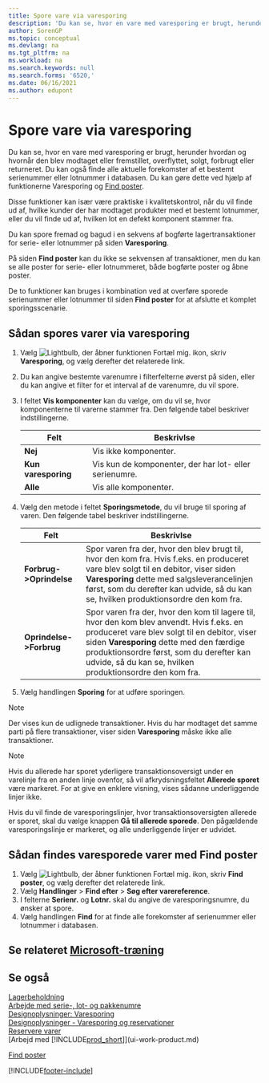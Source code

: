 ```yaml
---
title: Spore vare via varesporing
description: 'Du kan se, hvor en vare med varesporing er brugt, herunder hvordan og hvornår den blev modtaget eller fremstillet, overflyttet med varesporing eller find poster.'
author: SorenGP
ms.topic: conceptual
ms.devlang: na
ms.tgt_pltfrm: na
ms.workload: na
ms.search.keywords: null
ms.search.forms: '6520,'
ms.date: 06/16/2021
ms.author: edupont
---
```

# <a name="trace-item-tracked-items"></a>Spore vare via varesporing

Du kan se, hvor en vare med varesporing er brugt, herunder hvordan og hvornår den blev modtaget eller fremstillet, overflyttet, solgt, forbrugt eller returneret. Du kan også finde alle aktuelle forekomster af et bestemt serienummer eller lotnummer i databasen. Du kan gøre dette ved hjælp af funktionerne Varesporing og [Find poster](ui-find-entries.md).  

Disse funktioner kan især være praktiske i kvalitetskontrol, når du vil finde ud af, hvilke kunder der har modtaget produkter med et bestemt lotnummer, eller du vil finde ud af, hvilken lot en defekt komponent stammer fra.  

 Du kan spore fremad og bagud i en sekvens af bogførte lagertransaktioner for serie- eller lotnummer på siden **Varesporing**.  

 På siden **Find poster** kan du ikke se sekvensen af transaktioner, men du kan se alle poster for serie- eller lotnummeret, både bogførte poster og åbne poster.  

 De to funktioner kan bruges i kombination ved at overføre sporede serienummer eller lotnummer til siden **Find poster** for at afslutte et komplet sporingsscenarie. <!-- For more information, see [Walkthrough: Tracing Serial-Lot Numbers](walkthrough-tracing-serial-lot-numbers.md).   -->

## <a name="to-trace-item-tracked-items"></a>Sådan spores varer via varesporing

1.  Vælg ![Lightbulb, der åbner funktionen Fortæl mig.](media/ui-search/search_small.png "Fortæl mig, hvad du vil foretage dig") ikon, skriv **Varesporing**, og vælg derefter det relaterede link.  
2.  Du kan angive bestemte varenumre i filterfelterne øverst på siden, eller du kan angive et filter for et interval af de varenumre, du vil spore.  
3.  I feltet **Vis komponenter** kan du vælge, om du vil se, hvor komponenterne til varerne stammer fra. Den følgende tabel beskriver indstillingerne.  

    |Felt|Beskrivlse|  
    |----------------------------------|---------------------------------------|  
    |**Nej**|Vis ikke komponenter.|  
    |**Kun varesporing**|Vis kun de komponenter, der har lot- eller serienumre.|  
    |**Alle**|Vis alle komponenter.|  

4.  Vælg den metode i feltet **Sporingsmetode**, du vil bruge til sporing af varen. Den følgende tabel beskriver indstillingerne.  

    |Felt|Beskrivlse|  
    |----------------------------------|---------------------------------------|  
    |**Forbrug->Oprindelse**|Spor varen fra der, hvor den blev brugt til, hvor den kom fra. Hvis f.eks. en produceret vare blev solgt til en debitor, viser siden **Varesporing** dette med salgsleverancelinjen først, som du derefter kan udvide, så du kan se, hvilken produktionsordre den kom fra.|  
    |**Oprindelse->Forbrug**|Spor varen fra der, hvor den kom til lagere til, hvor den kom blev anvendt. Hvis f.eks. en produceret vare blev solgt til en debitor, viser siden **Varesporing** dette med den færdige produktionsordre først, som du derefter kan udvide, så du kan se, hvilken produktionsordre den kom fra.|  

5.  Vælg handlingen **Sporing** for at udføre sporingen.  

> [!NOTE]  
>  Der vises kun de udlignede transaktioner. Hvis du har modtaget det samme parti på flere transaktioner, viser siden **Varesporing** måske ikke alle transaktioner.   

> [!NOTE]  
>  Hvis du allerede har sporet yderligere transaktionsoversigt under en varelinje fra en anden linje ovenfor, så vil afkrydsningsfeltet **Allerede sporet** være markeret. For at give en enklere visning, vises sådanne underliggende linjer ikke.  
>   
>  Hvis du vil finde de varesporingslinjer, hvor transaktionsoversigten allerede er sporet, skal du vælge knappen **Gå til allerede sporede**. Den pågældende varesporingslinje er markeret, og alle underliggende linjer er udvidet.  

## <a name="to-find-item-tracked-items-with-find-entries"></a>Sådan findes varesporede varer med Find poster

1. Vælg ![Lightbulb, der åbner funktionen Fortæl mig.](media/ui-search/search_small.png "Fortæl mig, hvad du vil foretage dig") ikon, skriv **Find poster**, og vælg derefter det relaterede link.  
2. Vælg **Handlinger** > **Find efter** > **Søg efter varereference**.
3. I felterne **Serienr.** og **Lotnr.** skal du angive de varesporingsnumre, du ønsker at spore.  
4. Vælg handlingen **Find** for at finde alle forekomster af serienummer eller lotnummer i databasen.  

## <a name="see-related-microsoft-training"></a>Se relateret [Microsoft-træning](/training/modules/prepare-item-tracking/)

## <a name="see-also"></a>Se også

[Lagerbeholdning](inventory-manage-inventory.md)  
[Arbejde med serie-, lot- og pakkenumre](inventory-how-work-item-tracking.md)  
[Designoplysninger: Varesporing](design-details-item-tracking.md)  
[Designoplysninger - Varesporing og reservationer](design-details-item-tracking-and-reservations.md)  
[Reservere varer](inventory-how-to-reserve-items.md)  
[Arbejd med [!INCLUDE[prod_short](includes/prod_short.md)]](ui-work-product.md)  
<!-- [Walkthrough: Tracing Serial-Lot Numbers](walkthrough-tracing-serial-lot-numbers.md)   -->
[Find poster](ui-find-entries.md)  


[!INCLUDE[footer-include](includes/footer-banner.md)]
